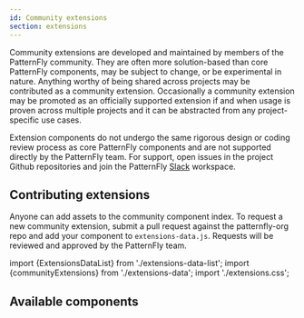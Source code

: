 ```yaml
---
id: Community extensions
section: extensions
---
```

Community extensions are developed and maintained by members of the PatternFly community. They are often more 
solution-based than core PatternFly components, may be subject to change, or be experimental in nature. Anything 
worthy of being shared across projects may be contributed as a community extension. Occasionally a community 
extension may be promoted as an officially supported extension if and when usage is proven across multiple 
projects and it can be abstracted from any project-specific use cases.

Extension components do not undergo the same rigorous design or coding review process as core PatternFly components 
and are not supported directly by the PatternFly team. For support, open issues in the project Github repositories
and join the PatternFly <a href="//slack.patternfly.org/" target="_blank" rel="noopener noreferrer">Slack</a> workspace.

## Contributing extensions
Anyone can add assets to the community component index. To request a new community extension, submit  a pull 
request against the patternfly-org repo and add your component to `extensions-data.js`. Requests will be reviewed and 
approved by the PatternFly team.

import {ExtensionsDataList} from './extensions-data-list';
import {communityExtensions} from './extensions-data';
import './extensions.css';

## Available components
<ExtensionsDataList data={communityExtensions}/>
